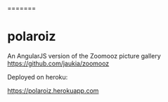 =======
# polaroiz

An AngularJS version of the Zoomooz picture gallery
https://github.com/jaukia/zoomooz

Deployed on heroku:

https://polaroiz.herokuapp.com
